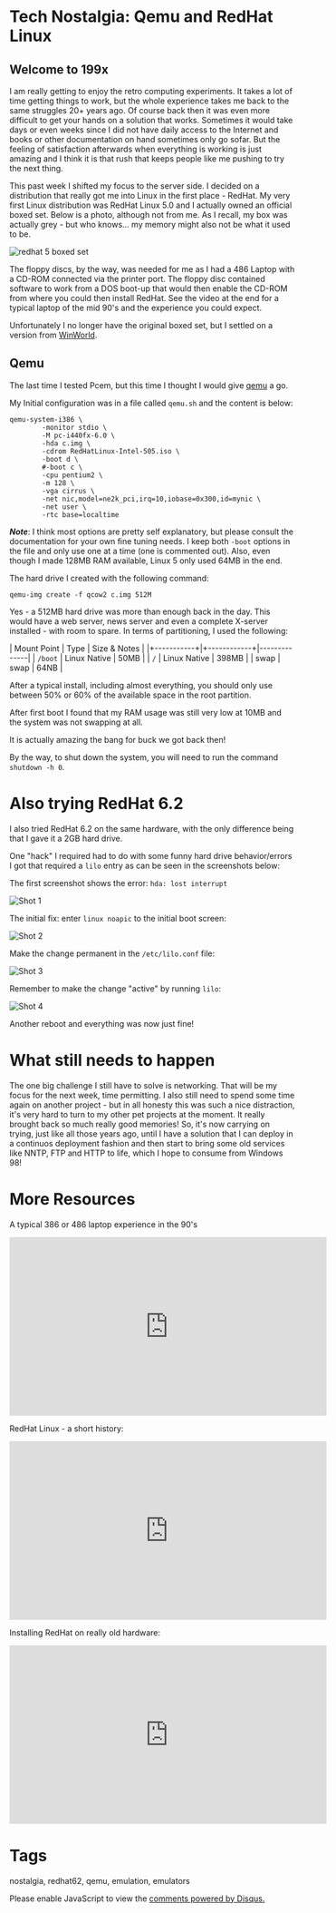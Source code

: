 # Tech Nostalgia: Qemu and RedHat Linux

## Welcome to 199x

I am really getting to enjoy the retro computing experiments. It takes a lot of time getting things to work, but the whole experience takes me back to the same struggles 20+ years ago. Of course back then it was even more difficult to get your hands on a solution that works. Sometimes it would take days or even weeks since I did not have daily access to the Internet and books or other documentation on hand sometimes only go sofar. But the feeling of satisfaction afterwards when everything is working is just amazing and I think it is that rush that keeps people like me pushing to try the next thing.

This past week I shifted my focus to the server side. I decided on a distribution that really got me into Linux in the first place - RedHat. My very first Linux distribution was RedHat Linux 5.0 and I actually owned an official boxed set. Below is a photo, although not from me. As I recall, my box was actually grey - but who knows... my memory might also not be what it used to be.

![redhat 5 boxed set](../../images/blog_2022_07_23/redhat5_box.jpg)

The floppy discs, by the way, was needed for me as I had a 486 Laptop with a CD-ROM connected via the printer port. The floppy disc contained software to work from a DOS boot-up that would then enable the CD-ROM from where you could then install RedHat. See the video at the end for a typical laptop of the mid 90's and the experience you could expect.

Unfortunately I no longer have the original boxed set, but I settled on a version from [WinWorld](https://winworldpc.com/product/red-hat-linux/50).

## Qemu

The last time I tested Pcem, but this time I thought I would give [qemu](https://www.qemu.org/) a go.

My Initial configuration was in a file called `qemu.sh` and the content is below:

```text
qemu-system-i386 \
        -monitor stdio \
        -M pc-i440fx-6.0 \
        -hda c.img \
        -cdrom RedHatLinux-Intel-505.iso \
        -boot d \
        #-boot c \
        -cpu pentium2 \
        -m 128 \
        -vga cirrus \
        -net nic,model=ne2k_pci,irq=10,iobase=0x300,id=mynic \
        -net user \
        -rtc base=localtime
```

_**Note**_: I think most options are pretty self explanatory, but please consult the documentation for your own fine tuning needs. I keep both `-boot` options in the file and only use one at a time (one is commented out). Also, even though I made 128MB RAM available, Linux 5 only used 64MB in the end.

The hard drive I created with the following command:

```shell
qemu-img create -f qcow2 c.img 512M
```

Yes - a 512MB hard drive was more than enough back in the day. This would have a web server, news server and even a complete X-server installed - with room to spare. In terms of partitioning, I used the following:

| Mount Point | Type         | Size & Notes |
|+-----------+|+------------+|--------------|
| `/boot`     | Linux Native | 50MB         |
| `/`         | Linux Native | 398MB        |
| swap        | swap         | 64NB         |

After a typical install, including almost everything, you should only use between 50% or 60% of the available space in the root partition.

After first boot I found that my RAM usage was still very low at 10MB and the system was not swapping at all.

It is actually amazing the bang for buck we got back then!

By the way, to shut down the system, you will need to run the command `shutdown -h 0`.

# Also trying RedHat 6.2

I also tried RedHat 6.2 on the same hardware, with the only difference being that I gave it a 2GB hard drive.

One "hack" I required had to do with some funny hard drive behavior/errors I got that required a `lilo` entry as can be seen in the screenshots below:

The first screenshot shows the error: `hda: lost interrupt`

![Shot 1](../../images/blog_2022_07_23/qemu_redhat62_setup_01.png)

The initial fix: enter `linux noapic` to the initial boot screen:

![Shot 2](../../images/blog_2022_07_23/qemu_redhat62_setup_02.png)

Make the change permanent in the `/etc/lilo.conf` file:

![Shot 3](../../images/blog_2022_07_23/qemu_redhat62_setup_03.png)

Remember to make the change "active" by running `lilo`:

![Shot 4](../../images/blog_2022_07_23/qemu_redhat62_setup_04.png)

Another reboot and everything was now just fine!

# What still needs to happen

The one big challenge I still have to solve is networking. That will be my focus for the next week, time permitting. I also still need to spend some time again on another project - but in all honesty this was such a nice distraction, it's very hard to turn to my other pet projects at the moment. It really brought back so much really good memories! So, it's now carrying on trying, just like all those years ago, until I have a solution that I can deploy in a continuos deployment fashion and then start to bring some old services like NNTP, FTP and HTTP to life, which I hope to consume from Windows 98!

# More Resources

A typical 386 or 486 laptop experience in the 90's

<iframe width="560" height="315" src="https://www.youtube.com/embed/tGNCatjwGyM" title="YouTube video player" frameborder="0" allow="accelerometer; autoplay; clipboard-write; encrypted-media; gyroscope; picture-in-picture" allowfullscreen></iframe>

RedHat Linux - a short history:

<iframe width="560" height="315" src="https://www.youtube.com/embed/25B4ma9-45g" title="YouTube video player" frameborder="0" allow="accelerometer; autoplay; clipboard-write; encrypted-media; gyroscope; picture-in-picture" allowfullscreen></iframe>

Installing RedHat on really old hardware:

<iframe width="560" height="315" src="https://www.youtube.com/embed/8pz6EV5bNOY" title="YouTube video player" frameborder="0" allow="accelerometer; autoplay; clipboard-write; encrypted-media; gyroscope; picture-in-picture" allowfullscreen></iframe>

# Tags

nostalgia, redhat62, qemu, emulation, emulators

<div id="disqus_thread"></div>
<script>
    /**
    *  RECOMMENDED CONFIGURATION VARIABLES: EDIT AND UNCOMMENT THE SECTION BELOW TO INSERT DYNAMIC VALUES FROM YOUR PLATFORM OR CMS.
    *  LEARN WHY DEFINING THESE VARIABLES IS IMPORTANT: https://disqus.com/admin/universalcode/#configuration-variables    */
    /*
    var disqus_config = function () {
    this.page.url = PAGE_URL;  // Replace PAGE_URL with your page's canonical URL variable
    this.page.identifier = PAGE_IDENTIFIER; // Replace PAGE_IDENTIFIER with your page's unique identifier variable
    };
    */
    (function() { // DON'T EDIT BELOW THIS LINE
    var d = document, s = d.createElement('script');
    s.src = 'https://nicc777.disqus.com/embed.js';
    s.setAttribute('data-timestamp', +new Date());
    (d.head || d.body).appendChild(s);
    })();
</script>
<noscript>Please enable JavaScript to view the <a href="https://disqus.com/?ref_noscript">comments powered by Disqus.</a></noscript>